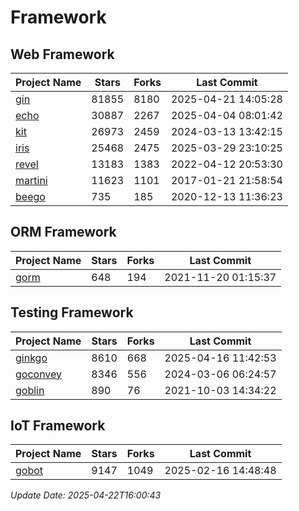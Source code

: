 # Framework

## Web Framework
| Project Name | Stars | Forks | Last Commit |
| ------------ | ----- | ----- | ----------- |
| [gin](https://github.com/gin-gonic/gin) | 81855 | 8180 | 2025-04-21 14:05:28 |
| [echo](https://github.com/labstack/echo) | 30887 | 2267 | 2025-04-04 08:01:42 |
| [kit](https://github.com/go-kit/kit) | 26973 | 2459 | 2024-03-13 13:42:15 |
| [iris](https://github.com/kataras/iris) | 25468 | 2475 | 2025-03-29 23:10:25 |
| [revel](https://github.com/revel/revel) | 13183 | 1383 | 2022-04-12 20:53:30 |
| [martini](https://github.com/go-martini/martini) | 11623 | 1101 | 2017-01-21 21:58:54 |
| [beego](https://github.com/astaxie/beego) | 735 | 185 | 2020-12-13 11:36:23 |

## ORM Framework
| Project Name | Stars | Forks | Last Commit |
| ------------ | ----- | ----- | ----------- |
| [gorm](https://github.com/jinzhu/gorm) | 648 | 194 | 2021-11-20 01:15:37 |

## Testing Framework
| Project Name | Stars | Forks | Last Commit |
| ------------ | ----- | ----- | ----------- |
| [ginkgo](https://github.com/onsi/ginkgo) | 8610 | 668 | 2025-04-16 11:42:53 |
| [goconvey](https://github.com/smartystreets/goconvey) | 8346 | 556 | 2024-03-06 06:24:57 |
| [goblin](https://github.com/franela/goblin) | 890 | 76 | 2021-10-03 14:34:22 |

## IoT Framework
| Project Name | Stars | Forks | Last Commit |
| ------------ | ----- | ----- | ----------- |
| [gobot](https://github.com/hybridgroup/gobot) | 9147 | 1049 | 2025-02-16 14:48:48 |

*Update Date: 2025-04-22T16:00:43*